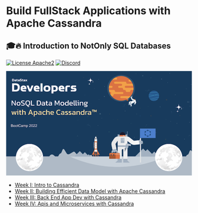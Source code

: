 # Build FullStack Applications with Apache Cassandra

## 🎓🔥 Introduction to NotOnly SQL Databases

[![License Apache2](https://img.shields.io/hexpm/l/plug.svg)](http://www.apache.org/licenses/LICENSE-2.0)
[![Discord](https://img.shields.io/discord/685554030159593522)](https://discord.com/widget?id=685554030159593522&theme=dark)

<img src="img/splash.png?raw=true"  width="600px"/>

* [Week I: Intro to Cassandra](https://github.com/datastaxdevs/bootcamp-fullstack-apps-with-cassandra/tree/main/week1-intro-to-cassandra)
* [Week II: Building Efficient Data Model with Apache Cassandra](https://github.com/datastaxdevs/bootcamp-fullstack-apps-with-cassandra/tree/main/week2-data-modelling)
* [Week III: Back End App Dev with Cassandra](week3-app-development)
* [Week IV: Apis and Microservices with Cassandra](week4-api-microservices)


